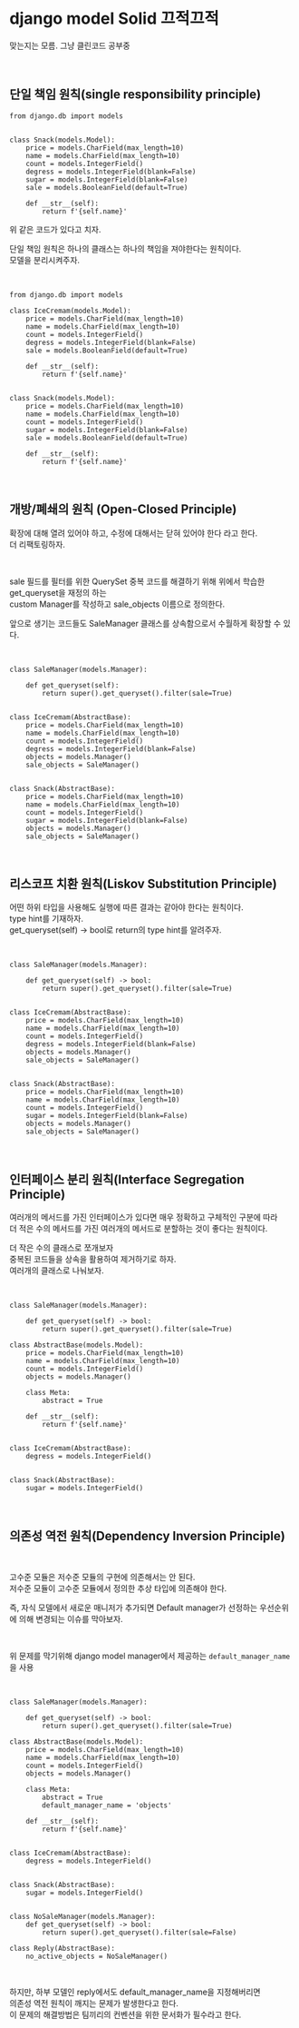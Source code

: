 # django model Solid 끄적끄적

맞는지는 모름. 그냥 클린코드 공부중  

<br>

## 단일 책임 원칙(single responsibility principle)

```
from django.db import models


class Snack(models.Model):
    price = models.CharField(max_length=10)
    name = models.CharField(max_length=10)
    count = models.IntegerField()
    degress = models.IntegerField(blank=False)
    sugar = models.IntegerField(blank=False)
    sale = models.BooleanField(default=True)

    def __str__(self):
        return f'{self.name}'
```

위 같은 코드가 있다고 치자.  

단일 책임 원칙은 하나의 클래스는 하나의 책임을 져야한다는 원칙이다.  
모델을 분리시켜주자.  

<br>

```
from django.db import models

class IceCremam(models.Model):
    price = models.CharField(max_length=10)
    name = models.CharField(max_length=10)
    count = models.IntegerField()
    degress = models.IntegerField(blank=False)
    sale = models.BooleanField(default=True)

    def __str__(self):
        return f'{self.name}'


class Snack(models.Model):
    price = models.CharField(max_length=10)
    name = models.CharField(max_length=10)
    count = models.IntegerField()
    sugar = models.IntegerField(blank=False)
    sale = models.BooleanField(default=True)

    def __str__(self):
        return f'{self.name}'

```

<br>

## 개방/폐쇄의 원칙 (Open-Closed Principle)

확장에 대해 열려 있어야 하고, 수정에 대해서는 닫혀 있어야 한다 라고 한다.  
더 리팩토링하자.

<br>

sale 필드를 필터를 위한 QuerySet 중복 코드를 해결하기 위해 위에서 학습한 get_queryset을 재정의 하는  
custom Manager를 작성하고 sale_objects 이름으로 정의한다.  

앞으로 생기는 코드들도 SaleManager 클래스를 상속함으로서 수월하게 확장할 수 있다.  

<br>

```
class SaleManager(models.Manager):
    
    def get_queryset(self):
        return super().get_queryset().filter(sale=True)


class IceCremam(AbstractBase):
    price = models.CharField(max_length=10)
    name = models.CharField(max_length=10)
    count = models.IntegerField()
    degress = models.IntegerField(blank=False)
    objects = models.Manager()
    sale_objects = SaleManager()


class Snack(AbstractBase):
    price = models.CharField(max_length=10)
    name = models.CharField(max_length=10)
    count = models.IntegerField()
    sugar = models.IntegerField(blank=False)
    objects = models.Manager()
    sale_objects = SaleManager()
```

<br>

## 리스코프 치환 원칙(Liskov Substitution Principle)

어떤 하위 타입을 사용해도 실행에 따른 결과는 같아야 한다는 원칙이다.  
type hint를 기재하자.  
get_queryset(self) -> bool로 return의 type hint를 알려주자.  

<br>


```
class SaleManager(models.Manager):
    
    def get_queryset(self) -> bool:
        return super().get_queryset().filter(sale=True)


class IceCremam(AbstractBase):
    price = models.CharField(max_length=10)
    name = models.CharField(max_length=10)
    count = models.IntegerField()
    degress = models.IntegerField(blank=False)
    objects = models.Manager()
    sale_objects = SaleManager()


class Snack(AbstractBase):
    price = models.CharField(max_length=10)
    name = models.CharField(max_length=10)
    count = models.IntegerField()
    sugar = models.IntegerField(blank=False)
    objects = models.Manager()
    sale_objects = SaleManager()
```

<br>

## 인터페이스 분리 원칙(Interface Segregation Principle)

여러개의 메서드를 가진 인터페이스가 있다면 매우 정확하고 구체적인 구분에 따라  
더 적은 수의 메서드를 가진 여러개의 메서드로 분할하는 것이 좋다는 원칙이다.

더 작은 수의 클래스로 쪼개보자  
중복된 코드들을 상속을 활용하여 제거하기로 하자.  
여러개의 클래스로 나눠보자.

<br>

```
class SaleManager(models.Manager):
    
    def get_queryset(self) -> bool:
        return super().get_queryset().filter(sale=True)

class AbstractBase(models.Model):
    price = models.CharField(max_length=10)
    name = models.CharField(max_length=10)
    count = models.IntegerField()
    objects = models.Manager()

    class Meta:
        abstract = True

    def __str__(self):
        return f'{self.name}'


class IceCremam(AbstractBase):
    degress = models.IntegerField()


class Snack(AbstractBase):
    sugar = models.IntegerField()
```

<br>

## 의존성 역전 원칙(Dependency Inversion Principle)

<br>

고수준 모듈은 저수준 모듈의 구현에 의존해서는 안 된다.  
저수준 모듈이 고수준 모듈에서 정의한 추상 타입에 의존해야 한다.  

즉, 자식 모델에서 새로운 매니저가 추가되면 Default manager가 선정하는 우선순위에 의해 변경되는 이슈를 막아보자.

<br>

위 문제를 막기위해 django model manager에서 제공하는 `default_manager_name`을 사용  

<br>

```
class SaleManager(models.Manager):
    
    def get_queryset(self) -> bool:
        return super().get_queryset().filter(sale=True)

class AbstractBase(models.Model):
    price = models.CharField(max_length=10)
    name = models.CharField(max_length=10)
    count = models.IntegerField()
    objects = models.Manager()

    class Meta:
        abstract = True
        default_manager_name = 'objects'

    def __str__(self):
        return f'{self.name}'


class IceCremam(AbstractBase):
    degress = models.IntegerField()


class Snack(AbstractBase):
    sugar = models.IntegerField()


class NoSaleManager(models.Manager):
    def get_queryset(self) -> bool:
        return super().get_queryset().filter(sale=False)

class Reply(AbstractBase):
    no_active_objects = NoSaleManager()
```

<br>

하지만, 하부 모델인 reply에서도 default_manager_name을 지정해버리면  
의존성 역전 원칙이 깨지는 문제가 발생한다고 한다.  
이 문제의 해결방법은 팀끼리의 컨벤션을 위한 문서화가 필수라고 한다.

<br>

